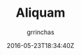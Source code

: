 ---
title: "Aliquam"
github: https://github.com/grrinchas/aliquam
demo: https://grrinchas.github.io/
author: grrinchas
draft: true
ssg:
  - Jekyll
cms:
  - No Cms
date: 2016-05-23T18:34:40Z
github_branch: master
---